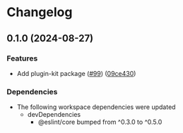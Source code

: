 # Changelog

## 0.1.0 (2024-08-27)


### Features

* Add plugin-kit package ([#99](https://github.com/eslint/rewrite/issues/99)) ([09ce430](https://github.com/eslint/rewrite/commit/09ce43073760b69a3bcca89f99793549cd566bf6))


### Dependencies

* The following workspace dependencies were updated
  * devDependencies
    * @eslint/core bumped from ^0.3.0 to ^0.5.0
